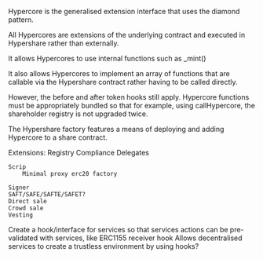 Hypercore is the generalised extension interface that uses the diamond pattern.

All Hypercores are extensions of the underlying contract and executed in Hypershare rather than externally.

It allows Hypercores to use internal functions such as _mint()

It also allows Hypercores to implement an array of functions that are callable via the Hypershare contract rather having to be called directly.

However, the before and after token hooks still apply. Hypercore functions must be appropriately bundled so that for example, using callHypercore, the shareholder registry is not upgraded twice.

The Hypershare factory features a means of deploying and adding Hypercore to a share contract. 

Extensions:
	Registry
	Compliance 
	Delegates
	
	Scrip
		Minimal proxy erc20 factory

	Signer
	SAFT/SAFE/SAFTE/SAFET?
	Direct sale
	Crowd sale
	Vesting

Create a hook/interface for services so that services actions can be pre-validated with services, like ERC1155 receiver hook
Allows decentralised services to create a trustless environment by using hooks?